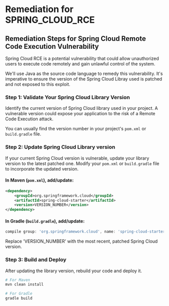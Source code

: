 # Remediation for SPRING_CLOUD_RCE

## Remediation Steps for Spring Cloud Remote Code Execution Vulnerability

Spring Cloud RCE is a potential vulnerability that could allow unauthorized users to execute code remotely and gain unlawful control of the system.

We'll use Java as the source code language to remedy this vulnerability. It's imperative to ensure the version of the Spring Cloud Libray used is patched and not exposed to this exploit. 

### Step 1: Validate Your Spring Cloud Library Version
Identify the current version of Spring Cloud library used in your project. A vulnerable version could expose your application to the risk of a Remote Code Execution attack. 

You can usually find the version number in your project's `pom.xml` or `build.gradle` file.

### Step 2: Update Spring Cloud Library version
If your current Spring Cloud version is vulnerable, update your library version to the latest patched one. Modify your `pom.xml` or `build.gradle` file to incorporate the updated version.

#### In Maven (`pom.xml`), add/update:
```xml
<dependency>
    <groupId>org.springframework.cloud</groupId>
    <artifactId>spring-cloud-starter</artifactId>
    <version>VERSION_NUMBER</version>
</dependency>
```

#### In Gradle (`build.gradle`), add/update:
```groovy
compile group: 'org.springframework.cloud', name: 'spring-cloud-starter', version: 'VERSION_NUMBER'
```
Replace 'VERSION_NUMBER' with the most recent, patched Spring Cloud version.

### Step 3: Build and Deploy
After updating the library version, rebuild your code and deploy it.

```bash
# For Maven
mvn clean install

# For Gradle
gradle build
```
